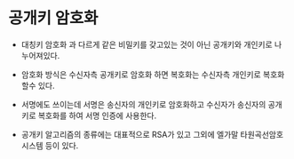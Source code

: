 # 공개키 암호화

- 대칭키 암호화 과 다르게 같은 비밀키를 갖고있는 것이 아닌 공개키와 개인키로 나누어져있다.
- 암호화 방식은 수신자측 공개키로 암호화 하면 복호화는 수신자측 개인키로 복호화 할수 있다.

- 서명에도 쓰이는데 서명은 송신자의 개인키로 암호화하고 수신자가 송신자의 공개키로 복호화를 하여 서명 인증에 사용한다.

- 공개키 알고리즘의 종류에는 대표적으로 RSA가 있고
그외에 엘가말 타원곡선암호시스템 등이 있다.

